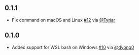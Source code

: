 ## 0.1.1

- Fix command on macOS and Linux [#12](https://github.com/Tyriar/vscode-terminal-here/pull/12) via [@Tyriar](https://github.com/Tyriar)

## 0.1.0

- Added support for WSL bash on Windows [#10](https://github.com/Tyriar/vscode-terminal-here/pull/10) via [@dyong0](https://github.com/dyong0)
